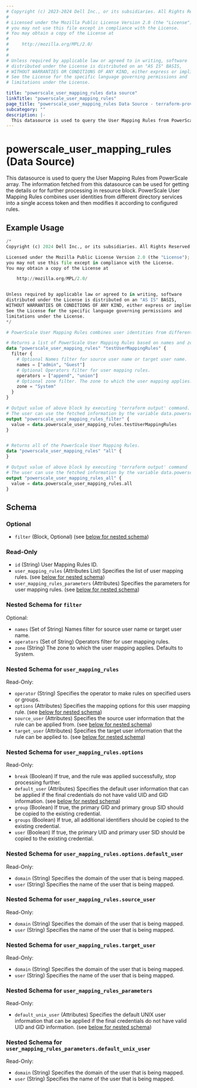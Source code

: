 ```yaml
---
# Copyright (c) 2023-2024 Dell Inc., or its subsidiaries. All Rights Reserved.
#
# Licensed under the Mozilla Public License Version 2.0 (the "License");
# you may not use this file except in compliance with the License.
# You may obtain a copy of the License at
#
#     http://mozilla.org/MPL/2.0/
#
#
# Unless required by applicable law or agreed to in writing, software
# distributed under the License is distributed on an "AS IS" BASIS,
# WITHOUT WARRANTIES OR CONDITIONS OF ANY KIND, either express or implied.
# See the License for the specific language governing permissions and
# limitations under the License.

title: "powerscale_user_mapping_rules data source"
linkTitle: "powerscale_user_mapping_rules"
page_title: "powerscale_user_mapping_rules Data Source - terraform-provider-powerscale"
subcategory: ""
description: |-
  This datasource is used to query the User Mapping Rules from PowerScale array. The information fetched from this datasource can be used for getting the details or for further processing in resource block. PowerScale User Mapping Rules combines user identities from different directory services into a single access token and then modifies it according to configured rules.
---
```


# powerscale_user_mapping_rules (Data Source)

This datasource is used to query the User Mapping Rules from PowerScale array. The information fetched from this datasource can be used for getting the details or for further processing in resource block. PowerScale User Mapping Rules combines user identities from different directory services into a single access token and then modifies it according to configured rules.

## Example Usage

```terraform
/*
Copyright (c) 2024 Dell Inc., or its subsidiaries. All Rights Reserved.

Licensed under the Mozilla Public License Version 2.0 (the "License");
you may not use this file except in compliance with the License.
You may obtain a copy of the License at

    http://mozilla.org/MPL/2.0/


Unless required by applicable law or agreed to in writing, software
distributed under the License is distributed on an "AS IS" BASIS,
WITHOUT WARRANTIES OR CONDITIONS OF ANY KIND, either express or implied.
See the License for the specific language governing permissions and
limitations under the License.
*/

# PowerScale User Mapping Rules combines user identities from different directory services into a single access token and then modifies it according to configured rules.

# Returns a list of PowerScale User Mapping Rules based on names and zone filter block. 
data "powerscale_user_mapping_rules" "testUserMappingRules" {
  filter {
    # Optional Names filter for source user name or target user name.
    names = ["admin", "Guest"]
    # Optional Operators filter for user mapping rules.
    operators = ["append", "union"]
    # Optional zone filter. The zone to which the user mapping applies. Defaults to System.
    zone = "System"
  }
}

# Output value of above block by executing 'terraform output' command.
# The user can use the fetched information by the variable data.powerscale_user_mapping_rules.testUserMappingRules
output "powerscale_user_mapping_rules_filter" {
  value = data.powerscale_user_mapping_rules.testUserMappingRules
}


# Returns all of the PowerScale User Mapping Rules.
data "powerscale_user_mapping_rules" "all" {
}

# Output value of above block by executing 'terraform output' command
# The user can use the fetched information by the variable data.powerscale_user_mapping_rules.all
output "powerscale_user_mapping_rules_all" {
  value = data.powerscale_user_mapping_rules.all
}
```

<!-- schema generated by tfplugindocs -->
## Schema

### Optional

- `filter` (Block, Optional) (see [below for nested schema](#nestedblock--filter))

### Read-Only

- `id` (String) User Mapping Rules ID.
- `user_mapping_rules` (Attributes List) Specifies the list of user mapping rules. (see [below for nested schema](#nestedatt--user_mapping_rules))
- `user_mapping_rules_parameters` (Attributes) Specifies the parameters for user mapping rules. (see [below for nested schema](#nestedatt--user_mapping_rules_parameters))

<a id="nestedblock--filter"></a>
### Nested Schema for `filter`

Optional:

- `names` (Set of String) Names filter for source user name or target user name.
- `operators` (Set of String) Operators filter for user mapping rules.
- `zone` (String) The zone to which the user mapping applies. Defaults to System.


<a id="nestedatt--user_mapping_rules"></a>
### Nested Schema for `user_mapping_rules`

Read-Only:

- `operator` (String) Specifies the operator to make rules on specified users or groups.
- `options` (Attributes) Specifies the mapping options for this user mapping rule. (see [below for nested schema](#nestedatt--user_mapping_rules--options))
- `source_user` (Attributes) Specifies the source user information that the rule can be applied from. (see [below for nested schema](#nestedatt--user_mapping_rules--source_user))
- `target_user` (Attributes) Specifies the target user information that the rule can be applied to. (see [below for nested schema](#nestedatt--user_mapping_rules--target_user))

<a id="nestedatt--user_mapping_rules--options"></a>
### Nested Schema for `user_mapping_rules.options`

Read-Only:

- `break` (Boolean) If true, and the rule was applied successfully, stop processing further.
- `default_user` (Attributes) Specifies the default user information that can be applied if the final credentials do not have valid UID and GID information. (see [below for nested schema](#nestedatt--user_mapping_rules--options--default_user))
- `group` (Boolean) If true, the primary GID and primary group SID should be copied to the existing credential.
- `groups` (Boolean) If true, all additional identifiers should be copied to the existing credential.
- `user` (Boolean) If true, the primary UID and primary user SID should be copied to the existing credential.

<a id="nestedatt--user_mapping_rules--options--default_user"></a>
### Nested Schema for `user_mapping_rules.options.default_user`

Read-Only:

- `domain` (String) Specifies the domain of the user that is being mapped.
- `user` (String) Specifies the name of the user that is being mapped.



<a id="nestedatt--user_mapping_rules--source_user"></a>
### Nested Schema for `user_mapping_rules.source_user`

Read-Only:

- `domain` (String) Specifies the domain of the user that is being mapped.
- `user` (String) Specifies the name of the user that is being mapped.


<a id="nestedatt--user_mapping_rules--target_user"></a>
### Nested Schema for `user_mapping_rules.target_user`

Read-Only:

- `domain` (String) Specifies the domain of the user that is being mapped.
- `user` (String) Specifies the name of the user that is being mapped.



<a id="nestedatt--user_mapping_rules_parameters"></a>
### Nested Schema for `user_mapping_rules_parameters`

Read-Only:

- `default_unix_user` (Attributes) Specifies the default UNIX user information that can be applied if the final credentials do not have valid UID and GID information. (see [below for nested schema](#nestedatt--user_mapping_rules_parameters--default_unix_user))

<a id="nestedatt--user_mapping_rules_parameters--default_unix_user"></a>
### Nested Schema for `user_mapping_rules_parameters.default_unix_user`

Read-Only:

- `domain` (String) Specifies the domain of the user that is being mapped.
- `user` (String) Specifies the name of the user that is being mapped.